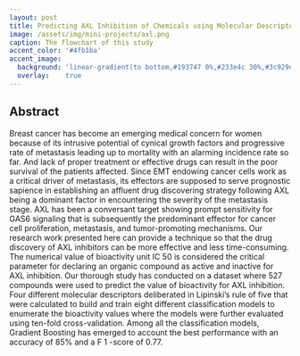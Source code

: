 ```yaml
---
layout: post
title: Predicting AXL Inhibition of Chemicals using Molecular Descriptors and Machine Learning Methods
image: /assets/img/mini-projects/axl.png
caption: The flowchart of this study
accent_color: '#4fb1ba'
accent_image:
  background: 'linear-gradient(to bottom,#193747 0%,#233e4c 30%,#3c929e 50%,#d5d5d4 70%,#cdccc8 100%)'
  overlay:    true
---
```


## Abstract

Breast cancer has become an emerging medical concern for women because of its intrusive potential of cynical growth factors and progressive rate of metastasis leading up to mortality with an alarming incidence rate so far. And lack of proper treatment or effective drugs can result in the poor survival of the patients affected. Since EMT endowing cancer cells work as a critical driver of metastasis, its effectors are supposed to serve prognostic sapience in establishing an affluent drug discovering strategy following AXL being a dominant factor in encountering the severity of the metastasis stage. AXL has been a conversant target showing prompt sensitivity for GAS6 signaling that is subsequently the predominant effector for cancer cell proliferation, metastasis, and tumor-promoting mechanisms. Our research work presented here can provide a technique so that the drug discovery of AXL inhibitors can be more effective and less time-consuming. The numerical value of bioactivity unit IC 50 is considered the critical parameter for declaring an organic compound as active and inactive for AXL inhibition. Our thorough study has conducted on a dataset where 527 compounds were used to predict the value of bioactivity for AXL inhibition. Four different molecular descriptors deliberated in Lipinski’s rule of five that were calculated to build and train eight different classification models to enumerate the bioactivity values where the models were further evaluated using ten-fold cross-validation. Among all the classification models, Gradient Boosting has emerged to account the best performance with an accuracy of 85% and a F 1 -score of 0.77.
